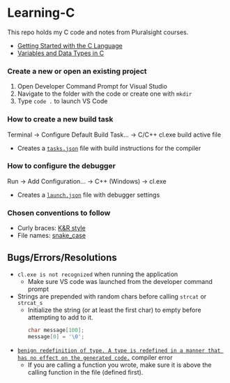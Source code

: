 # Learning-C
This repo holds my C code and notes from Pluralsight courses.
- [Getting Started with the C Language](https://app.pluralsight.com/library/courses/getting-started-c-language/table-of-contents)
- [Variables and Data Types in C](https://app.pluralsight.com/library/courses/variables-data-types-c/table-of-contents)

### Create a new or open an existing project
1. Open Developer Command Prompt for Visual Studio
2. Navigate to the folder with the code or create one with `mkdir`
3. Type `code .` to launch VS Code

### How to create a new build task
Terminal -> Configure Default Build Task... -> C/C++ cl.exe build active file
  - Creates a [`tasks.json`](https://code.visualstudio.com/docs/cpp/config-msvc#_build-helloworldcpp) file with build instructions for the compiler
  
### How to configure the debugger
Run -> Add Configuration... -> C++ (Windows) -> cl.exe
  - Creates a [`launch.json`](https://code.visualstudio.com/docs/cpp/launch-json-reference) file with debugger settings

### Chosen conventions to follow
- Curly braces: [K&R style](https://en.wikipedia.org/wiki/Indentation_style#K&R_style)
- File names: [snake_case](https://en.wikipedia.org/wiki/Snake_case)


## Bugs/Errors/Resolutions
- `cl.exe is not recognized` when running the application
  - Make sure VS code was launched from the developer command prompt
- Strings are prepended with random chars before calling `strcat` or `strcat_s`
  - Initialize the string (or at least the first char) to empty before attempting to add to it.
    ```c
    char message[100];
    message[0] = '\0';
    ```
- [`benign redefinition of type. A type is redefined in a manner that has no effect on the generated code.`](https://docs.microsoft.com/en-us/cpp/error-messages/compiler-warnings/compiler-warning-level-1-c4142?view=msvc-160) compiler error
  - If you are calling a function you wrote, make sure it is above the calling function in the file (defined first).
